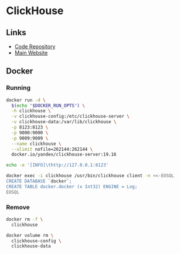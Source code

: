 # ClickHouse

<!--
https://github.com/datafuselabs/datafuse
-->

## Links

- [Code Repository](https://github.com/ClickHouse/ClickHouse)
- [Main Website](https://clickhouse.com)

## Docker

### Running

```sh
docker run -d \
  $(echo "$DOCKER_RUN_OPTS") \
  -h clickhouse \
  -v clickhouse-config:/etc/clickhouse-server \
  -v clickhouse-data:/var/lib/clickhouse \
  -p 8123:8123 \
  -p 9000:9000 \
  -p 9009:9009 \
  --name clickhouse \
  --ulimit nofile=262144:262144 \
  docker.io/yandex/clickhouse-server:19.16
```

```sh
echo -e '[INFO]\thttp://127.0.0.1:8123'
```

```sh
docker exec -i clickhouse /usr/bin/clickhouse client -n <<-EOSQL
CREATE DATABASE `docker`;
CREATE TABLE docker.docker (x Int32) ENGINE = Log;
EOSQL
```

### Remove

```sh
docker rm -f \
  clickhouse

docker volume rm \
  clickhouse-config \
  clickhouse-data
```
